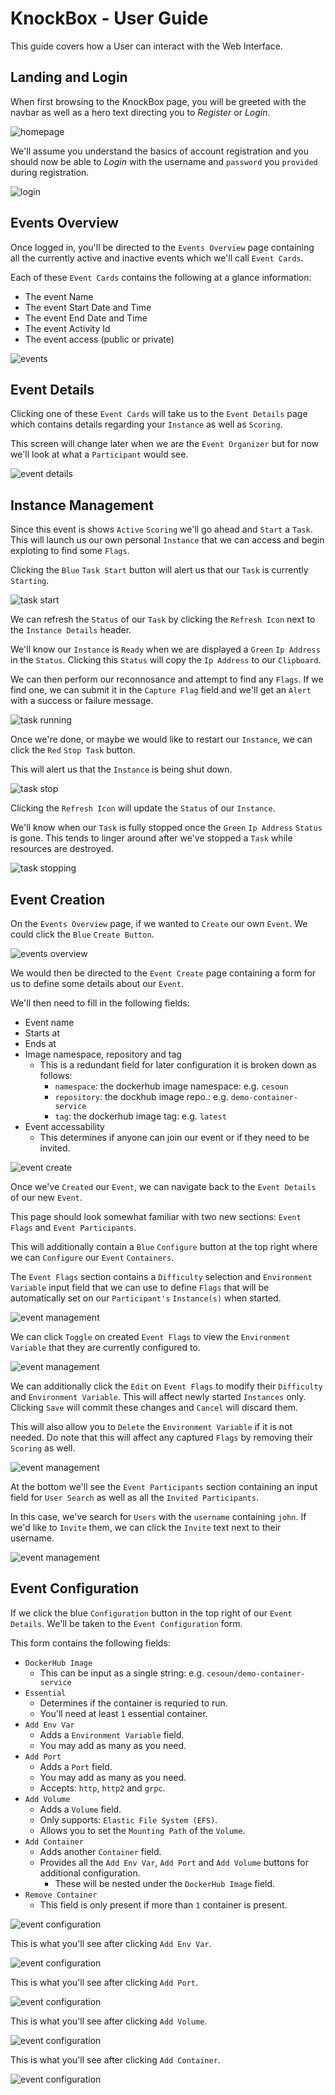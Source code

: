 # KnockBox - User Guide

This guide covers how a User can interact with the Web Interface.

## Landing and Login

When first browsing to the KnockBox page, you will be greeted with the navbar as well as a hero text directing you to _Register_ or _Login_.

![homepage](./screenshots/index.png)

We'll assume you understand the basics of account registration and you should now be able
to _Login_ with the username and `password` you `provided` during registration.

![login](./screenshots/login.png)

## Events Overview

Once logged in, you'll be directed to the `Events Overview` page containing all the currently active and inactive events which we'll call `Event Cards`.

Each of these `Event Cards` contains the following at a glance information:

-   The event Name
-   The event Start Date and Time
-   The event End Date and Time
-   The event Activity Id
-   The event access (public or private)

![events](./screenshots/events-overview.png)

## Event Details

Clicking one of these `Event Cards` will take us to the `Event Details` page which contains details regarding your `Instance` as well as `Scoring`.

This screen will change later when we are the `Event Organizer` but for now we'll look at what a `Participant` would see.

![event details](./screenshots/event-details.png)

## Instance Management

Since this event is shows `Active` `Scoring` we'll go ahead and `Start` a `Task`. This will launch us our own personal `Instance` that we can access and begin exploting to find some `Flags`.

Clicking the `Blue` `Task Start` button will alert us that our `Task` is currently `Starting`.

![task start](./screenshots/task-start.png)

We can refresh the `Status` of our `Task` by clicking the `Refresh Icon` next to the `Instance Details` header.

We'll know our `Instance` is `Ready` when we are displayed a `Green` `Ip Address` in the `Status`. Clicking this `Status` will copy the `Ip Address` to our `Clipboard`.

We can then perform our reconnosance and attempt to find any `Flags`. If we find one, we can submit it in the `Capture Flag` field and we'll get an `Alert` with a success or failure message.

![task running](./screenshots/task-running.png)

Once we're done, or maybe we would like to restart our `Instance`, we can click the `Red` `Stop Task` button.

This will alert us that the `Instance` is being shut down.

![task stop](./screenshots/task-stop.png)

Clicking the `Refresh Icon` will update the `Status` of our `Instance`.

We'll know when our `Task` is fully stopped once the `Green` `Ip Address` `Status` is gone. This tends to linger around after we've stopped a `Task` while resources are destroyed.

![task stopping](./screenshots/task-stopping.png)

## Event Creation

On the `Events Overview` page, if we wanted to `Create` our own `Event`. We could click the `Blue` `Create Button`.

![events overview](./screenshots/events-overview.png)

We would then be directed to the `Event Create` page containing a form for us to define some details about our `Event`.

We'll then need to fill in the following fields:

-   Event name
-   Starts at
-   Ends at
-   Image namespace, repository and tag
    -   This is a redundant field for later configuration it is broken down as follows:
        -   `namespace`: the dockerhub image namespace: e.g. `cesoun`
        -   `repository`: the dockhub image repo.: e.g. `demo-container-service`
        -   `tag`: the dockerhub image tag: e.g. `latest`
-   Event accessability
    -   This determines if anyone can join our event or if they need to be invited.

![event create](./screenshots/event-create.png)

Once we've `Created` our `Event`, we can navigate back to the `Event Details` of our new `Event`.

This page should look somewhat familiar with two new sections: `Event Flags` and `Event Participants`.

This will additionally contain a `Blue` `Configure` button at the top right where we can `Configure` our `Event` `Containers`.

The `Event Flags` section contains a `Difficulty` selection and `Environment Variable` input field that we can use to define `Flags` that will be automatically set on our `Participant's` `Instance(s)` when started.

![event management](./screenshots/event-management-1.png)

We can click `Toggle` on created `Event Flags` to view the `Environment Variable` that they are currently configured to.

![event management](./screenshots/event-management-2.png)

We can additionally click the `Edit` on `Event Flags` to modify their `Difficulty` and `Environment Variable`. This will affect newly started `Instances` only. Clicking `Save` will commit these changes and `Cancel` will discard them.

This will also allow you to `Delete` the `Environment Variable` if it is not needed. Do note that this will affect any captured `Flags` by removing their `Scoring` as well.

![event management](./screenshots/event-management-3.png)

At the bottom we'll see the `Event Participants` section containing an input field for `User Search` as well as all the `Invited Participants`.

In this case, we've search for `Users` with the `username` containing `john`. If we'd like to `Invite` them, we can click the `Invite` text next to their username.

![event management](./screenshots/event-management-4.png)

## Event Configuration

If we click the blue `Configuration` button in the top right of our `Event Details`. We'll
be taken to the `Event Configuration` form.

This form contains the following fields:

-   `DockerHub Image`
    -   This can be input as a single string: e.g. `cesoun/demo-container-service`
-   `Essential`
    -   Determines if the container is requried to run.
    -   You'll need at least `1` essential container.
-   `Add Env Var`
    -   Adds a `Environment Variable` field.
    -   You may add as many as you need.
-   `Add Port`
    -   Adds a `Port` field.
    -   You may add as many as you need.
    -   Accepts: `http`, `http2` and `grpc`.
-   `Add Volume`
    -   Adds a `Volume` field.
    -   Only supports: `Elastic File System (EFS)`.
    -   Allows you to set the `Mounting Path` of the `Volume`.
-   `Add Container`
    -   Adds another `Container` field.
    -   Provides all the `Add Env Var`, `Add Port` and `Add Volume` buttons for additional configuration.
        -   These will be nested under the `DockerHub Image` field.
-   `Remove Container`
    -   This field is only present if more than `1` container is present.

![event configuration](./screenshots/event-config-1.png)

This is what you'll see after clicking `Add Env Var`.

![event configuration](./screenshots/event-config-2.png)

This is what you'll see after clicking `Add Port`.

![event configuration](./screenshots/event-config-3.png)

This is what you'll see after clicking `Add Volume`.

![event configuration](./screenshots/event-config-4.png)

This is what you'll see after clicking `Add Container`.

![event configuration](./screenshots/event-config-5.png)
